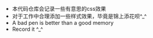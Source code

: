 - 本代码仓库会记录一些有意思的css效果
- 对于工作中合理添加一些样式效果，毕竟是锦上添花呗^_^
- A bad pen is better than a good memory
- Record it ^_^
